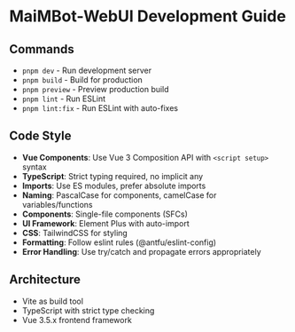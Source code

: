 # MaiMBot-WebUI Development Guide

## Commands
- `pnpm dev` - Run development server
- `pnpm build` - Build for production
- `pnpm preview` - Preview production build
- `pnpm lint` - Run ESLint
- `pnpm lint:fix` - Run ESLint with auto-fixes

## Code Style
- **Vue Components**: Use Vue 3 Composition API with `<script setup>` syntax
- **TypeScript**: Strict typing required, no implicit any
- **Imports**: Use ES modules, prefer absolute imports
- **Naming**: PascalCase for components, camelCase for variables/functions
- **Components**: Single-file components (SFCs)
- **UI Framework**: Element Plus with auto-import
- **CSS**: TailwindCSS for styling
- **Formatting**: Follow eslint rules (@antfu/eslint-config)
- **Error Handling**: Use try/catch and propagate errors appropriately

## Architecture
- Vite as build tool
- TypeScript with strict type checking
- Vue 3.5.x frontend framework